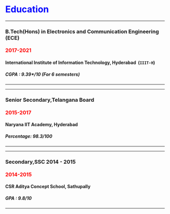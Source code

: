 # <span style="color:Blue;">Education</span>

---
### B.Tech(Hons) in Electronics and Communication Engineering (ECE)  
#### <span style="color:red; font-size:16px">2017-2021</span>
#### International Institute of Information Technology, Hyderabad  &nbsp;(`IIIT-H`)
##### CGPA : 9.39*/10  (For 6 semesters)
--- 

---
### Senior Secondary,Telangana Board 
#### <span style="color:red; font-size:16px">2015-2017</span>
#### Naryana IIT Academy, Hyderabad
##### Percentage: 98.3/100
---

---
### Secondary,SSC   2014 - 2015
#### <span style="color:red; font-size:16px">2014-2015</span>
#### CSR Aditya Concept School, Sathupally 
##### GPA : 9.8/10
---
